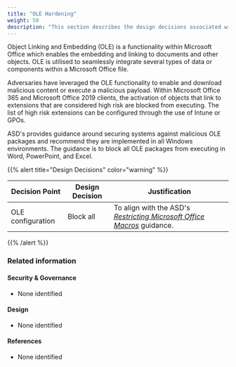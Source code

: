 ```yaml
---
title: "OLE Hardening"
weight: 50
description: "This section describes the design decisions associated with Object Linking and Embedding (OLE) on Windows 10 and 11 endpoints configured according to guidance in ASD's Blueprint for Secure Cloud."
---
```


Object Linking and Embedding (OLE) is a functionality within Microsoft Office which enables the embedding and linking to documents and other objects. OLE is utilised to seamlessly integrate several types of data or components within a Microsoft Office file. 

Adversaries have leveraged the OLE functionality to enable and download malicious content or execute a malicious payload. Within Microsoft Office 365 and Microsoft Office 2019 clients, the activation of objects that link to extensions that are considered high risk are blocked from executing. The list of high risk extensions can be configured through the use of Intune or GPOs.

ASD's provides guidance around securing systems against malicious OLE packages and recommend they are implemented in all Windows environments. The guidance is to block all OLE packages from executing in Word, PowerPoint, and Excel.

{{% alert title="Design Decisions" color="warning" %}}

| Decision Point    | Design Decision | Justification                                               |
|-------------------|-----------------|-------------------------------------------------------------|
| OLE configuration | Block all       | To align with the ASD's [*Restricting Microsoft Office Macros*](https://www.cyber.gov.au/resources-business-and-government/maintaining-devices-and-systems/system-hardening-and-administration/system-hardening/restricting-microsoft-office-macros) guidance. |

{{% /alert %}}

### Related information

#### Security & Governance

* None identified

#### Design

* None identified

#### References

* None identified